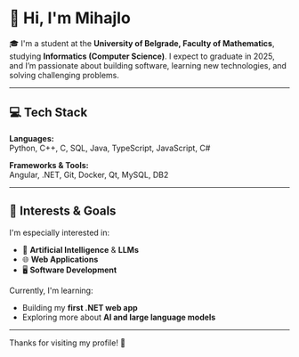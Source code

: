 # 👋 Hi, I'm Mihajlo

🎓 I'm a student at the **University of Belgrade, Faculty of Mathematics**, studying **Informatics (Computer Science)**. I expect to graduate in 2025, and I’m passionate about building software, learning new technologies, and solving challenging problems.

---

## 💻 Tech Stack

**Languages:**  
Python, C++, C, SQL, Java, TypeScript, JavaScript, C#

**Frameworks & Tools:**  
Angular, .NET, Git, Docker, Qt, MySQL, DB2

---

## 🧠 Interests & Goals

I'm especially interested in:
- 🤖 **Artificial Intelligence** & **LLMs**
- 🌐 **Web Applications**
- 🖥️ **Software Development**

Currently, I'm learning:
- Building my **first .NET web app**
- Exploring more about **AI and large language models**

---

Thanks for visiting my profile! 🚀  
